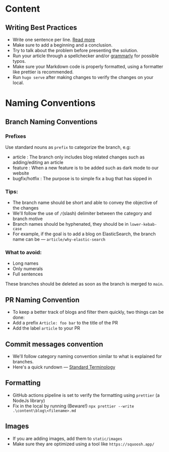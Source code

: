 # Content

## Writing Best Practices

- Write one sentence per line. [Read more](https://sive.rs/1s)
- Make sure to add a beginning and a conclusion.
- Try to talk about the problem before presenting the solution.
- Run your article through a spellchecker and/or [grammarly](https://app.grammarly.com/) for possible typos.
- Make sure your Markdown code is properly formatted, using a formatter like prettier is recommended.
- Run `hugo serve` after making changes to verify the changes on your local.

# Naming Conventions

## Branch Naming Conventions

### Prefixes

Use standard nouns as `prefix` to categorize the branch, e.g:

- article : The branch only includes blog related changes such as adding/editing an article
- feature : When a new feature is to be added such as dark mode to our website
- bugfix/hotfix : The purpose is to simple fix a bug that has sipped in

### Tips:

- The branch name should be short and able to convey the objective of the changes
- We'll follow the use of `/`(slash) delimiter between the category and branch motive
- Branch names should be hyphenated, they should be in `lower-kebab-case`
- For example, if the goal is to add a blog on ElasticSearch, the branch name can be — `article/why-elastic-search`

### What to avoid:

- Long names
- Only numerals
- Full sentences

These branches should be deleted as soon as the branch is merged to `main`.

## PR Naming Convention

- To keep a better track of blogs and filter them quickly, two things can be done:
- Add a prefix `Article: foo bar` to the title of the PR
- Add the label `article` to your PR

## Commit messages convention

- We'll follow category naming convention similar to what is explained for branches.
- Here's a quick rundown — [Standard Terminology](https://gist.github.com/turbo/efb8d57c145e00dc38907f9526b60f17)

## Formatting

- GitHub actions pipeline is set to verify the formatting using `prettier` (a NodeJs library)
- Fix in the local by running (Beware!) `npx prettier --write .\content\blog\<filename>.md`

## Images

- If you are adding images, add them to `static/images`
- Make sure they are optimized using a tool like `https://squoosh.app/`


